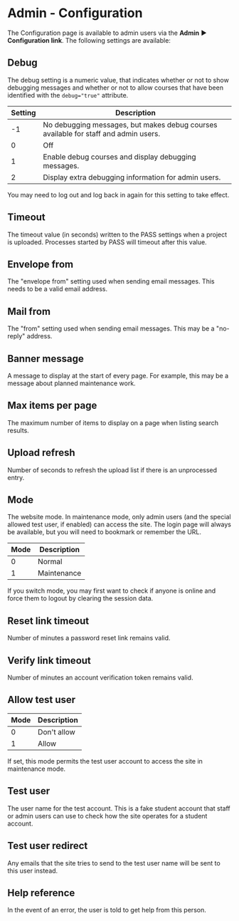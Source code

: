 # Admin - Configuration

The Configuration page is available to admin users via the 
**Admin** ▶ **Configuration link**. The following settings are available:

## Debug

The debug setting is a numeric value, that indicates whether or not
to show debugging messages and whether or not to allow courses that
have been identified with the `debug="true"` attribute.

| Setting | Description |
| --- | --- |
| -1  | No debugging messages, but makes debug courses available for staff and admin users. |
| 0 | Off |
| 1 | Enable debug courses and display debugging messages. |
| 2 | Display extra debugging information for admin users. |

You may need to log out and log back in again for this setting to
take effect.

## Timeout

The timeout value (in seconds) written to the PASS settings when a
project is uploaded. Processes started by PASS will timeout after
this value.

## Envelope from

The "envelope from" setting used when sending email messages. This
needs to be a valid email address.

## Mail from

The "from" setting used when sending email messages. This may be a 
"no-reply" address.

## Banner message

A message to display at the start of every page. For example, this
may be a message about planned maintenance work.

## Max items per page

The maximum number of items to display on a page when listing search
results.

## Upload refresh

Number of seconds to refresh the upload list if there is an
unprocessed entry.

## Mode

The website mode. In maintenance mode, only admin users 
(and the special allowed test user, if enabled) can access
the site. The login page will always be available, but you will need
to bookmark or remember the URL.

| Mode | Description |
| --- | --- |
| 0 | Normal |
| 1 | Maintenance |

If you switch mode, you may first want to check if anyone is online
and force them to logout by clearing the session data.

## Reset link timeout

Number of minutes a password reset link remains valid.

## Verify link timeout

Number of minutes an account verification token remains valid.

## Allow test user

| Mode | Description |
| --- | --- |
| 0 | Don't allow |
| 1 | Allow |

If set, this mode permits the test user account to access the site
in maintenance mode.

## Test user

The user name for the test account. This is a fake student account
that staff or admin users can use to check how the site operates for
a student account.

## Test user redirect

Any emails that the site tries to send to the test user name will
be sent to this user instead.

## Help reference

In the event of an error, the user is told to get help from this
person.
